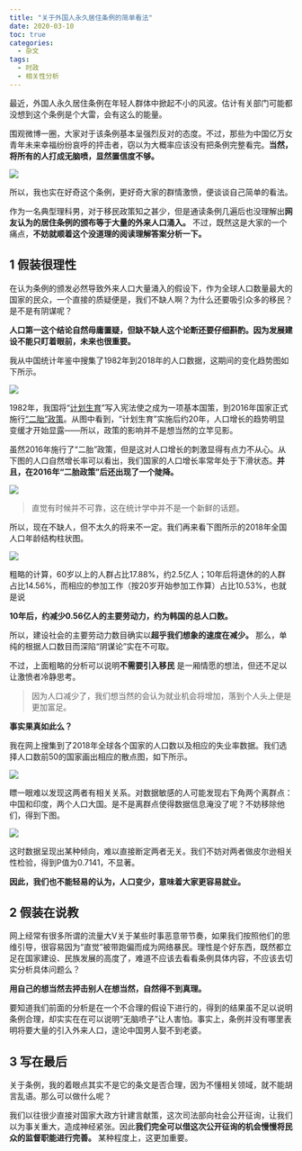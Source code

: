 ```yaml
---
title: "关于外国人永久居住条例的简单看法"
date: 2020-03-10
toc: true
categories:
  - 杂文
tags:
  - 时政
  - 相关性分析
---
```


最近，外国人永久居住条例在年轻人群体中掀起不小的风波。估计有关部门可能都没想到这个条例是个大雷，会有这么的能量。

围观微博一圈，大家对于该条例基本呈强烈反对的态度。不过，那些为中国亿万女青年未来幸福纷纷哀呼的抨击者，窃以为大概率应该没有把条例完整看完。**当然，将所有的人打成无脑喷，显然置信度不够。**

![](/immigpolicy/weibo.png)

所以，我也实在好奇这个条例，更好奇大家的群情激愤，便谈谈自己简单的看法。

作为一名典型理科男，对于移民政策知之甚少，但是通读条例几遍后也没理解出**网友认为的居住条例的颁布等于大量的外来人口涌入。** 不过，既然这是大家的一个痛点，**不妨就顺着这个没道理的阅读理解答案分析一下。**

## 1 假装很理性
在认为条例的颁发必然导致外来人口大量涌入的假设下，作为全球人口数量最大的国家的民众，一个直接的质疑便是，我们不缺人啊？为什么还要吸引众多的移民？是不是有阴谋呢？

**人口第一这个结论自然毋庸置疑，但缺不缺人这个论断还要仔细斟酌。因为发展建设不能只盯着眼前，未来也很重要。**

我从中国统计年鉴中搜集了1982年到2018年的人口数据，这期间的变化趋势图如下所示。

![](/immigpolicy/pop.png)

1982年，我国将“[计划生育](https://baike.baidu.com/item/%E8%AE%A1%E5%88%92%E7%94%9F%E8%82%B2/608369?fr=aladdin)”写入宪法使之成为一项基本国策，到2016年国家正式施行[“二胎”政策](https://baike.baidu.com/item/%E4%BA%8C%E5%AD%A9%E6%94%BF%E7%AD%96/18761690?fromtitle=%E4%BA%8C%E8%83%8E%E6%94%BF%E7%AD%96&fromid=4671776&fr=aladdin)。从图中看到，“计划生育”实施后约20年，人口增长的趋势明显变缓才开始显露——所以，政策的影响并不是想当然的立竿见影。

虽然2016年施行了“二胎”政策，但是这对人口增长的刺激显得有点力不从心。从下图的人口自然增长率可以看出，我们国家的人口增长率常年处于下滑状态。**并且，在2016年“二胎政策”后还出现了一个陡降。**

![](/immigpolicy/poprate.png)

> 直觉有时候并不可靠，这在统计学中并不是一个新鲜的话题。

所以，现在不缺人，但不太久的将来不一定。我们再来看下图所示的2018年全国人口年龄结构柱状图。

![](/immigpolicy/age.png)

粗略的计算，60岁以上的人群占比17.88%，约2.5亿人；10年后将退休的的人群占比14.56%，而相应的参加工作（按20岁开始参加工作算）占比10.53%，也就是说

**10年后，约减少0.56亿人的主要劳动力，约为韩国的总人口数。**

所以，建设社会的主要劳动力数目确实以**超乎我们想象的速度在减少。** 那么，单纯的根据人口数目而深陷“阴谋论”实在不可取。

不过，上面粗略的分析可以说明**不需要引入移民** 是一厢情愿的想法，但还不足以让激愤者冷静思考。

> 因为人口减少了，我们想当然的会认为就业机会将增加，落到个人头上便是更加富足。

**事实果真如此么？**

我在网上搜集到了2018年全球各个国家的人口数以及相应的失业率数据。我们选择人口数前50的国家画出相应的散点图，如下所示。

![](/immigpolicy/popunemp.png)

瞟一眼难以发现这两者有相关关系。对数据敏感的人可能发现右下角两个离群点：中国和印度，两个人口大国。是不是离群点使得数据信息淹没了呢？不妨移除他们，得到下图。

![](/immigpolicy/popemp2.png)

这时数据呈现出某种倾向，难以直接断定两者无关。我们不妨对两者做皮尔逊相关性检验，得到P值为0.7141，不显著。

**因此，我们也不能轻易的认为，人口变少，意味着大家更容易就业。**

## 2 假装在说教
网上经常有很多所谓的流量大V关于某些时事恶意带节奏，如果我们按照他们的思维引导，很容易因为“直觉”被带跑偏而成为网络暴民。理性是个好东西，既然都立足在国家建设、民族发展的高度了，难道不应该去看看条例具体内容，不应该去切实分析具体问题么？

**用自己的想当然去抨击别人在想当然，自然得不到真理。**

要知道我们前面的分析是在一个不合理的假设下进行的，得到的结果虽不足以说明条例合理，却实实在在可以说明“无脑喷子”让人害怕。事实上，条例并没有哪里表明将要大量的引入外来人口，遑论中国男人娶不到老婆。

## 3 写在最后
关于条例，我的着眼点其实不是它的条文是否合理，因为不懂相关领域，就不能胡言乱语。那么可以做什么呢？

我们以往很少直接对国家大政方针建言献策，这次司法部向社会公开征询，让我们以为事关重大，造成神经紧张。因此**我们完全可以借这次公开征询的机会慢慢将民众的监督职能进行完善。** 某种程度上，这更加重要。
